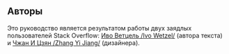 ## Авторы

Это руководство является результатом работы двух заядлых пользователей Stack Overflow: [Иво Ветцель /Ivo Wetzel/][1] (автора текста) и [Чжан И Цзян /Zhang Yi Jiang/][2] (дизайнера).

[1]: http://stackoverflow.com/users/170224/ivo-wetzel
[2]: http://stackoverflow.com/users/313758/yi-jiang


